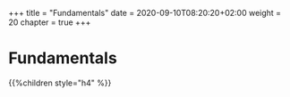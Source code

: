 +++
title = "Fundamentals"
date = 2020-09-10T08:20:20+02:00
weight = 20
chapter = true
+++

# Fundamentals

{{%children style="h4" %}}
